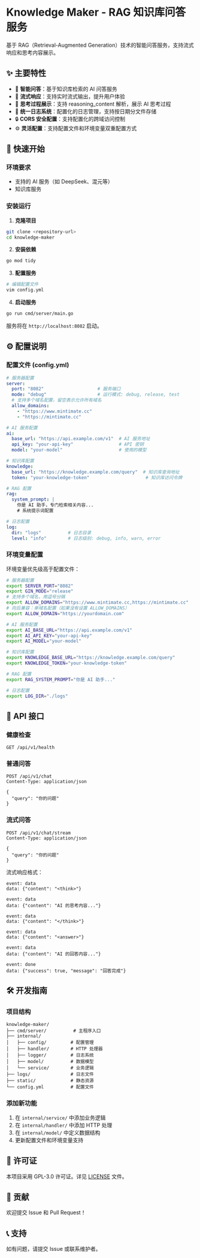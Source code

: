 # Knowledge Maker - RAG 知识库问答服务

基于 RAG（Retrieval-Augmented Generation）技术的智能问答服务，支持流式响应和思考内容展示。

## ✨ 主要特性

- 🤖 **智能问答**：基于知识库检索的 AI 问答服务
- 🌊 **流式响应**：支持实时流式输出，提升用户体验
- 🧠 **思考过程展示**：支持 reasoning_content 解析，展示 AI 思考过程
- 📝 **统一日志系统**：配置化的日志管理，支持按日期分文件存储
- 🔒 **CORS 安全配置**：支持配置化的跨域访问控制
- ⚙️ **灵活配置**：支持配置文件和环境变量双重配置方式

## 🚀 快速开始

### 环境要求

- 支持的 AI 服务（如 DeepSeek、混元等）
- 知识库服务

### 安装运行

1. **克隆项目**
```bash
git clone <repository-url>
cd knowledge-maker
```

2. **安装依赖**
```bash
go mod tidy
```

3. **配置服务**
```bash
# 编辑配置文件
vim config.yml
```

4. **启动服务**
```bash
go run cmd/server/main.go
```

服务将在 `http://localhost:8082` 启动。

## ⚙️ 配置说明

### 配置文件 (config.yml)

```yaml
# 服务器配置
server:
  port: "8082"                    # 服务端口
  mode: "debug"                   # 运行模式: debug, release, test
  # 支持多个域名配置，留空表示允许所有域名
  allow_domains:
    - "https://www.mintimate.cc"
    - "https://mintimate.cc"

# AI 服务配置
ai:
  base_url: "https://api.example.com/v1"  # AI 服务地址
  api_key: "your-api-key"                 # API 密钥
  model: "your-model"                     # 使用的模型

# 知识库配置
knowledge:
  base_url: "https://knowledge.example.com/query"  # 知识库查询地址
  token: "your-knowledge-token"                     # 知识库访问令牌

# RAG 配置
rag:
  system_prompt: |
    你是 AI 助手，专门检索相关内容...
    # 系统提示词配置

# 日志配置
log:
  dir: "logs"          # 日志目录
  level: "info"        # 日志级别: debug, info, warn, error
```

### 环境变量配置

环境变量优先级高于配置文件：

```bash
# 服务器配置
export SERVER_PORT="8082"
export GIN_MODE="release"
# 支持多个域名，用逗号分隔
export ALLOW_DOMAINS="https://www.mintimate.cc,https://mintimate.cc"
# 向后兼容：单域名配置（如果没有设置 ALLOW_DOMAINS）
export ALLOW_DOMAIN="https://yourdomain.com"

# AI 服务配置
export AI_BASE_URL="https://api.example.com/v1"
export AI_API_KEY="your-api-key"
export AI_MODEL="your-model"

# 知识库配置
export KNOWLEDGE_BASE_URL="https://knowledge.example.com/query"
export KNOWLEDGE_TOKEN="your-knowledge-token"

# RAG 配置
export RAG_SYSTEM_PROMPT="你是 AI 助手..."

# 日志配置
export LOG_DIR="./logs"
```

## 📡 API 接口

### 健康检查
```http
GET /api/v1/health
```

### 普通问答
```http
POST /api/v1/chat
Content-Type: application/json

{
  "query": "你的问题"
}
```

### 流式问答
```http
POST /api/v1/chat/stream
Content-Type: application/json

{
  "query": "你的问题"
}
```

流式响应格式：
```
event: data
data: {"content": "<think>"}

event: data
data: {"content": "AI 的思考内容..."}

event: data
data: {"content": "</think>"}

event: data
data: {"content": "<answer>"}

event: data
data: {"content": "AI 的回答内容..."}

event: done
data: {"success": true, "message": "回答完成"}
```

## 🛠️ 开发指南

### 项目结构
```
knowledge-maker/
├── cmd/server/          # 主程序入口
├── internal/
│   ├── config/         # 配置管理
│   ├── handler/        # HTTP 处理器
│   ├── logger/         # 日志系统
│   ├── model/          # 数据模型
│   └── service/        # 业务逻辑
├── logs/               # 日志文件
├── static/             # 静态资源
└── config.yml          # 配置文件
```

### 添加新功能
1. 在 `internal/service/` 中添加业务逻辑
2. 在 `internal/handler/` 中添加 HTTP 处理
3. 在 `internal/model/` 中定义数据结构
4. 更新配置文件和环境变量支持

## 📄 许可证

本项目采用 GPL-3.0 许可证。详见 [LICENSE](LICENSE) 文件。

## 🤝 贡献

欢迎提交 Issue 和 Pull Request！

## 📞 支持

如有问题，请提交 Issue 或联系维护者。